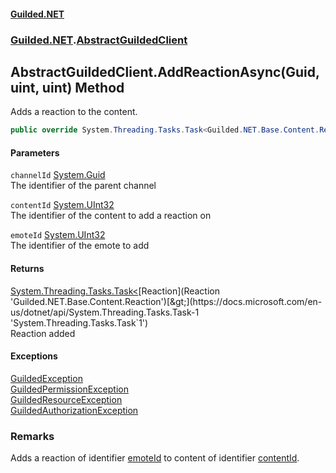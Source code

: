 
#### [Guilded.NET](Guilded_NET 'Guilded_NET')
### [Guilded.NET](Guilded_NET#Guilded_NET 'Guilded.NET').[AbstractGuildedClient](AbstractGuildedClient 'Guilded.NET.AbstractGuildedClient')
## AbstractGuildedClient.AddReactionAsync(Guid, uint, uint) Method
Adds a reaction to the content.  
```csharp
public override System.Threading.Tasks.Task<Guilded.NET.Base.Content.Reaction> AddReactionAsync(System.Guid channelId, uint contentId, uint emoteId);
```

#### Parameters
<a name='Guilded_NET_AbstractGuildedClient_AddReactionAsync(System_Guid_uint_uint)_channelId'></a>
`channelId` [System.Guid](https://docs.microsoft.com/en-us/dotnet/api/System.Guid 'System.Guid')  
The identifier of the parent channel
  
<a name='Guilded_NET_AbstractGuildedClient_AddReactionAsync(System_Guid_uint_uint)_contentId'></a>
`contentId` [System.UInt32](https://docs.microsoft.com/en-us/dotnet/api/System.UInt32 'System.UInt32')  
The identifier of the content to add a reaction on
  
<a name='Guilded_NET_AbstractGuildedClient_AddReactionAsync(System_Guid_uint_uint)_emoteId'></a>
`emoteId` [System.UInt32](https://docs.microsoft.com/en-us/dotnet/api/System.UInt32 'System.UInt32')  
The identifier of the emote to add
  

#### Returns
[System.Threading.Tasks.Task&lt;](https://docs.microsoft.com/en-us/dotnet/api/System.Threading.Tasks.Task-1 'System.Threading.Tasks.Task`1')[Reaction](Reaction 'Guilded.NET.Base.Content.Reaction')[&gt;](https://docs.microsoft.com/en-us/dotnet/api/System.Threading.Tasks.Task-1 'System.Threading.Tasks.Task`1')  
Reaction added

#### Exceptions
[GuildedException](GuildedException 'Guilded.NET.Base.GuildedException')  
[GuildedPermissionException](GuildedPermissionException 'Guilded.NET.Base.GuildedPermissionException')  
[GuildedResourceException](GuildedResourceException 'Guilded.NET.Base.GuildedResourceException')  
[GuildedAuthorizationException](GuildedAuthorizationException 'Guilded.NET.Base.GuildedAuthorizationException')  
### Remarks
Adds a reaction of identifier [emoteId](AbstractGuildedClient_AddReactionAsync(Guid_uint_uint)#Guilded_NET_AbstractGuildedClient_AddReactionAsync(System_Guid_uint_uint)_emoteId 'Guilded.NET.AbstractGuildedClient.AddReactionAsync(System.Guid, uint, uint).emoteId') to content of identifier [contentId](AbstractGuildedClient_AddReactionAsync(Guid_uint_uint)#Guilded_NET_AbstractGuildedClient_AddReactionAsync(System_Guid_uint_uint)_contentId 'Guilded.NET.AbstractGuildedClient.AddReactionAsync(System.Guid, uint, uint).contentId').
